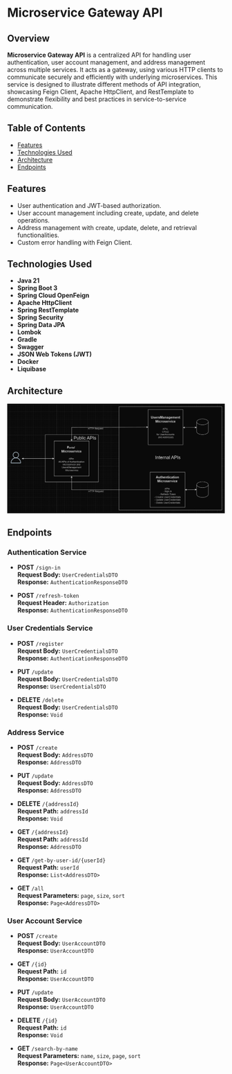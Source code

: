 # Microservice Gateway API

## Overview

**Microservice Gateway API** is a centralized API for handling user authentication, user account management, and address management across multiple services. It acts as a gateway, using various HTTP clients to communicate securely and efficiently with underlying microservices. This service is designed to illustrate different methods of API integration, showcasing Feign Client, Apache HttpClient, and RestTemplate to demonstrate flexibility and best practices in service-to-service communication.

## Table of Contents

- [Features](#features)
- [Technologies Used](#technologies-used)
- [Architecture](#architecture)
- [Endpoints](#endpoints)

## Features

- User authentication and JWT-based authorization.
- User account management including create, update, and delete operations.
- Address management with create, update, delete, and retrieval functionalities.
- Custom error handling with Feign Client.

## Technologies Used

- **Java 21**
- **Spring Boot 3**
- **Spring Cloud OpenFeign**
- **Apache HttpClient**
- **Spring RestTemplate**
- **Spring Security**
- **Spring Data JPA**
- **Lombok**
- **Gradle**
- **Swagger**
- **JSON Web Tokens (JWT)**
- **Docker**
- **Liquibase**


## Architecture

![Architecture Diagram](architecture-diagram.png)

## Endpoints

### Authentication Service
- **POST** `/sign-in`  
  **Request Body:** `UserCredentialsDTO`  
  **Response:** `AuthenticationResponseDTO`

- **POST** `/refresh-token`  
  **Request Header:** `Authorization`  
  **Response:** `AuthenticationResponseDTO`

### User Credentials Service
- **POST** `/register`  
  **Request Body:** `UserCredentialsDTO`  
  **Response:** `AuthenticationResponseDTO`

- **PUT** `/update`  
  **Request Body:** `UserCredentialsDTO`  
  **Response:** `UserCredentialsDTO`

- **DELETE** `/delete`  
  **Request Body:** `UserCredentialsDTO`  
  **Response:** `Void`

### Address Service
- **POST** `/create`  
  **Request Body:** `AddressDTO`  
  **Response:** `AddressDTO`

- **PUT** `/update`  
  **Request Body:** `AddressDTO`  
  **Response:** `AddressDTO`

- **DELETE** `/{addressId}`  
  **Request Path:** `addressId`  
  **Response:** `Void`

- **GET** `/{addressId}`  
  **Request Path:** `addressId`  
  **Response:** `AddressDTO`

- **GET** `/get-by-user-id/{userId}`  
  **Request Path:** `userId`  
  **Response:** `List<AddressDTO>`

- **GET** `/all`  
  **Request Parameters:** `page`, `size`, `sort`  
  **Response:** `Page<AddressDTO>`

### User Account Service
- **POST** `/create`  
  **Request Body:** `UserAccountDTO`  
  **Response:** `UserAccountDTO`

- **GET** `/{id}`  
  **Request Path:** `id`  
  **Response:** `UserAccountDTO`

- **PUT** `/update`  
  **Request Body:** `UserAccountDTO`  
  **Response:** `UserAccountDTO`

- **DELETE** `/{id}`  
  **Request Path:** `id`  
  **Response:** `Void`

- **GET** `/search-by-name`  
  **Request Parameters:** `name`, `size`, `page`, `sort`  
  **Response:** `Page<UserAccountDTO>`
